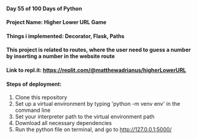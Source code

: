 #### Day 55 of 100 Days of Python
#### Project Name: Higher Lower URL Game
#### Things i implemented: Decorator, Flask, Paths

#### This project is related to routes, where the user need to guess a number by inserting a number in the website route

#### Link to repl.it: https://replit.com/@matthewadrianus/higherLowerURL

#### Steps of deployment:
1. Clone this repository
2. Set up a virtual environment by typing 'python -m venv env' in the command line
3. Set your interpreter path to the virtual environment path
4. Download all necessary dependencies
5. Run the python file on terminal, and go to http://127.0.0.1:5000/